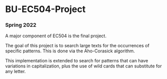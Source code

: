 # BU-EC504-Project
### Spring 2022

A major component of EC504 is the final project.

The goal of this project is to search large texts for the occurrences of specific patterns. 
This is done via the Aho-Corasick algorithm.

This implementation is extended to search for patterns that can have variations in capitalization, plus the use of wild cards that can substitute for any letter.